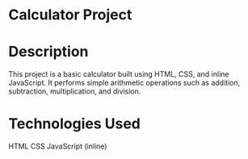 # Calculator Project
# Description
This project is a basic calculator built using HTML, CSS, and inline JavaScript. It performs simple arithmetic operations such as addition, subtraction, multiplication, and division.

# Technologies Used
HTML
CSS
JavaScript (inline)
